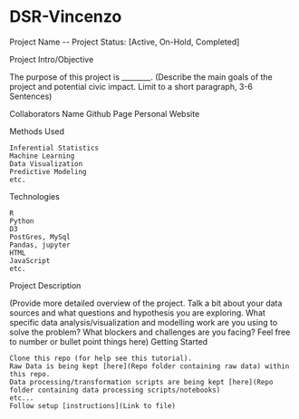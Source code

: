 # DSR-Vincenzo

Project Name
-- Project Status: [Active, On-Hold, Completed]

Project Intro/Objective

The purpose of this project is ________. (Describe the main goals of the project and potential civic impact. Limit to a short paragraph, 3-6 Sentences)

Collaborators
Name 	Github Page 	Personal Website

Methods Used

    Inferential Statistics
    Machine Learning
    Data Visualization
    Predictive Modeling
    etc.

Technologies

    R
    Python
    D3
    PostGres, MySql
    Pandas, jupyter
    HTML
    JavaScript
    etc.

Project Description

(Provide more detailed overview of the project. Talk a bit about your data sources and what questions and hypothesis you are exploring. What specific data analysis/visualization and modelling work are you using to solve the problem? What blockers and challenges are you facing? Feel free to number or bullet point things here)
Getting Started

    Clone this repo (for help see this tutorial).
    Raw Data is being kept [here](Repo folder containing raw data) within this repo.
    Data processing/transformation scripts are being kept [here](Repo folder containing data processing scripts/notebooks)
    etc...
    Follow setup [instructions](Link to file)

